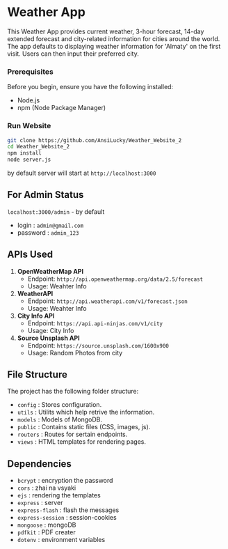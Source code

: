 # Weather App

This Weather App provides current weather, 3-hour forecast, 14-day extended forecast and city-related information for cities around the world.
The app defaults to displaying weather information for 'Almaty' on the first visit. Users can then input their preferred city.

### Prerequisites

Before you begin, ensure you have the following installed:

- Node.js
- npm (Node Package Manager)

### Run Website

```bash
git clone https://github.com/AnsiLucky/Weather_Website_2
cd Weather_Website_2
npm install
node server.js
```

by default server will start at `http://localhost:3000`

## For Admin Status
`localhost:3000/admin` - by default
- login : `admin@gmail.com`
- password : `admin_123`

## APIs Used

1.  **OpenWeatherMap API**
    - Endpoint: `http://api.openweathermap.org/data/2.5/forecast`
    - Usage: Weahter Info
2.  **WeatherAPI**
    - Endpoint: `http://api.weatherapi.com/v1/forecast.json`
    - Usage: Weahter Info
3.  **City Info API**
    - Endpoint: `https://api.api-ninjas.com/v1/city`
    - Usage: City Info
4.  **Source Unsplash API**
    - Endpoint: `https://source.unsplash.com/1600x900`
    - Usage: Random Photos from city

## File Structure

The project has the following folder structure:

- `config` : Stores configuration.
- `utils` : Utilits which help retrive the information.
- `models` : Models of MongoDB.
- `public` : Contains static files (CSS, images, js).
- `routers` : Routes for sertain endpoints.
- `views` : HTML templates for rendering pages.

## Dependencies

- `bcrypt` : encryption the password
- `cors` : zhai na vsyaki
- `ejs` : rendering the templates
- `express` : server
- `express-flash` : flash the messages
- `express-session` : session-cookies
- `mongoose` : mongoDB
- `pdfkit` : PDF creater
- `dotenv` : environment variables
